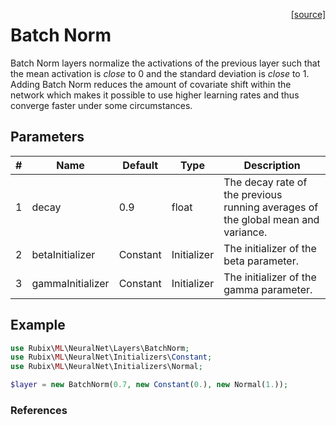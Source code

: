 <span style="float:right;"><a href="https://github.com/RubixML/ML/blob/master/src/NeuralNet/Layers/BatchNorm.php">[source]</a></span>

# Batch Norm
Batch Norm layers normalize the activations of the previous layer such that the mean activation is *close* to 0 and the standard deviation is *close* to 1. Adding Batch Norm reduces the amount of covariate shift within the network which makes it possible to use higher learning rates and thus converge faster under some circumstances.

## Parameters
| # | Name | Default | Type | Description |
|---|---|---|---|---|
| 1 | decay | 0.9 | float | The decay rate of the previous running averages of the global mean and variance. |
| 2 | betaInitializer | Constant | Initializer | The initializer of the beta parameter. |
| 3 | gammaInitializer | Constant | Initializer | The initializer of the gamma parameter. |

## Example
```php
use Rubix\ML\NeuralNet\Layers\BatchNorm;
use Rubix\ML\NeuralNet\Initializers\Constant;
use Rubix\ML\NeuralNet\Initializers\Normal;

$layer = new BatchNorm(0.7, new Constant(0.), new Normal(1.));
```

### References
[^1]: S. Ioffe et al. (2015). Batch Normalization: Accelerating Deep Network Training by Reducing Internal Covariate Shift.